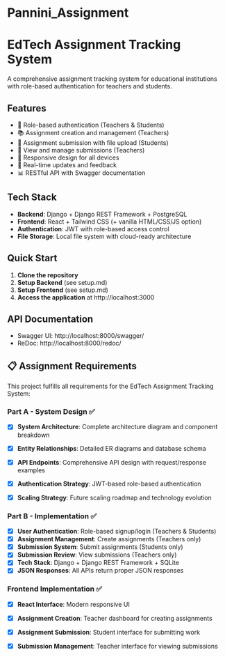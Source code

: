 # Pannini_Assignment

# EdTech Assignment Tracking System

A comprehensive assignment tracking system for educational institutions with role-based authentication for teachers and students.

## Features

- 🔐 Role-based authentication (Teachers & Students)
- 📚 Assignment creation and management (Teachers)
- 📝 Assignment submission with file upload (Students)
- 👀 View and manage submissions (Teachers)
- 📱 Responsive design for all devices
- 🔄 Real-time updates and feedback
- 📊 RESTful API with Swagger documentation

## Tech Stack

- **Backend**: Django + Django REST Framework + PostgreSQL
- **Frontend**: React + Tailwind CSS (+ vanilla HTML/CSS/JS option)
- **Authentication**: JWT with role-based access control
- **File Storage**: Local file system with cloud-ready architecture

## Quick Start

1. **Clone the repository**
2. **Setup Backend** (see setup.md)
3. **Setup Frontend** (see setup.md)
4. **Access the application** at http://localhost:3000

## API Documentation

- Swagger UI: http://localhost:8000/swagger/
- ReDoc: http://localhost:8000/redoc/



## 📋 Assignment Requirements

This project fulfills all requirements for the EdTech Assignment Tracking System:

### Part A - System Design ✅
- [x] **System Architecture**: Complete architecture diagram and component breakdown
- [x] **Entity Relationships**: Detailed ER diagrams and database schema
- [x] **API Endpoints**: Comprehensive API design with request/response examples
- [x] **Authentication Strategy**: JWT-based role-based authentication
- [x] **Scaling Strategy**: Future scaling roadmap and technology evolution



### Part B - Implementation ✅
- [x] **User Authentication**: Role-based signup/login (Teachers & Students)
- [x] **Assignment Management**: Create assignments (Teachers only)
- [x] **Submission System**: Submit assignments (Students only)
- [x] **Submission Review**: View submissions (Teachers only)
- [x] **Tech Stack**: Django + Django REST Framework + SQLite
- [x] **JSON Responses**: All APIs return proper JSON responses

### Frontend Implementation ✅
- [x] **React Interface**: Modern responsive UI
- [x] **Assignment Creation**: Teacher dashboard for creating assignments
- [x] **Assignment Submission**: Student interface for submitting work
- [x] **Submission Management**: Teacher interface for viewing submissions


